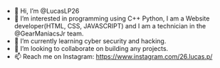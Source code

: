 - 👋 Hi, I’m @LucasLP26
- 👀 I’m interested in programming using C++ Python, I am a Website developer(HTML, CSS, JAVASCRIPT) and I am a technician in the @GearManiacsJr team.
- 🌱 I’m currently learning cyber security and hacking.
- 💞️ I’m looking to collaborate on building any projects.
- 📫 Reach me on Instagram: https://www.instagram.com/26.lucas.p/
<!---
LucasLP26/LucasLP26 is a ✨ special ✨ repository because its `README.md` (this file) appears on your GitHub profile.
You can click the Preview link to take a look at your changes.
--->
